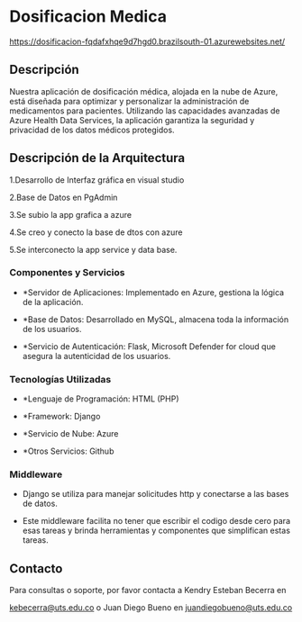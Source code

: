 # Dosificacion Medica 

https://dosificacion-fqdafxhqe9d7hgd0.brazilsouth-01.azurewebsites.net/

  

## Descripción 

Nuestra aplicación de dosificación médica, alojada en la nube de Azure, está diseñada para optimizar y personalizar la administración de medicamentos para pacientes. Utilizando las capacidades avanzadas de Azure Health Data Services, la aplicación garantiza la seguridad y privacidad de los datos médicos protegidos. 

  

## Descripción de la Arquitectura 

1.Desarrollo de Interfaz gráfica en visual studio 

2.Base de Datos en PgAdmin  

3.Se subio la app grafica a azure 

4.Se creo y conecto la base de dtos con azure 

5.Se interconecto la app service y data base. 

 


  

### Componentes y Servicios 

- *Servidor de Aplicaciones:  Implementado en Azure, gestiona la lógica de la aplicación. 

- *Base de Datos: Desarrollado en MySQL, almacena toda la información de los usuarios. 

- *Servicio de Autenticación: Flask, Microsoft Defender for cloud que asegura la autenticidad de los usuarios. 

  

### Tecnologías Utilizadas 

- *Lenguaje de Programación: HTML (PHP) 

- *Framework: Django 

- *Servicio de Nube: Azure 

- *Otros Servicios: Github 

 

     

  

### Middleware 

- Django se utiliza para manejar solicitudes http y conectarse a las bases de datos. 

- Este middleware facilita no tener que escribir el codigo desde cero para esas tareas y brinda herramientas y componentes que simplifican estas tareas. 

  

## Contacto 

Para consultas o soporte, por favor contacta a Kendry Esteban Becerra en 

kebecerra@uts.edu.co o Juan Diego Bueno en juandiegobueno@uts.edu.co 

 

 
